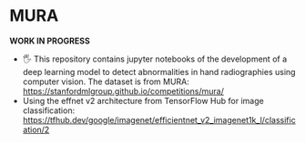 # MURA
**WORK IN PROGRESS**


- 🖐 This repository contains jupyter notebooks of the development of a deep learning model to detect abnormalities in hand radiographies using computer vision. The dataset
is from MURA: https://stanfordmlgroup.github.io/competitions/mura/
- Using the effnet v2 architecture from TensorFlow Hub for image classification: https://tfhub.dev/google/imagenet/efficientnet_v2_imagenet1k_l/classification/2


